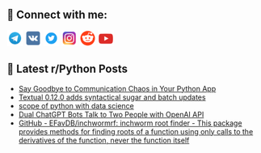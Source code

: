 ## 🔎 Connect with me:
[<img src="https://github.com/bullbesh/bullbesh/blob/main/images/Telegram.png" width="32" height="32" />](https://t.me/bullbesh)
[<img src="https://github.com/bullbesh/bullbesh/blob/main/images/VK.png" width="32" height="32" />](https://vk.com/bullbesh)
[<img src="https://github.com/bullbesh/bullbesh/blob/main/images/Twitter.png" width="32" height="32" />](https://twitter.com/bullbesh1)
[<img src="https://github.com/bullbesh/bullbesh/blob/main/images/Instagram.png" width="32" height="32" />](https://www.instagram.com/bullbesh)
[<img src="https://github.com/bullbesh/bullbesh/blob/main/images/Reddit.png" width="32" height="32" />](https://www.reddit.com/user/bullbesh)
[<img src="https://github.com/bullbesh/bullbesh/blob/main/images/YouTube.png" width="32" height="32" />](https://www.youtube.com/channel/UCtfjRs6uzgq5mfm8S06WTcg)

## 📕 Latest r/Python Posts
<!-- BLOG-POST-LIST:START -->
- [Say Goodbye to Communication Chaos in Your Python App](https://www.reddit.com/r/Python/comments/11bgriq/say_goodbye_to_communication_chaos_in_your_python/)
- [Textual 0.12.0 adds syntactical sugar and batch updates](https://www.reddit.com/r/Python/comments/11bge8p/textual_0120_adds_syntactical_sugar_and_batch/)
- [scope of python with data science](https://www.reddit.com/r/Python/comments/11bg9ei/scope_of_python_with_data_science/)
- [Dual ChatGPT Bots Talk to Two People with OpenAI API](https://www.reddit.com/r/Python/comments/11bfquo/dual_chatgpt_bots_talk_to_two_people_with_openai/)
- [GitHub - EFavDB/inchwormrf: inchworm root finder - This package provides methods for finding roots of a function using only calls to the derivatives of the function, never the function itself](https://www.reddit.com/r/Python/comments/11beuuv/github_efavdbinchwormrf_inchworm_root_finder_this/)
<!-- BLOG-POST-LIST:END -->
